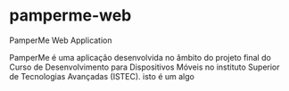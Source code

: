 # pamperme-web
PamperMe Web Application

PamperMe é uma aplicação desenvolvida no âmbito do projeto final do Curso de Desenvolvimento para Dispositivos Móveis no instituto Superior de Tecnologias Avançadas (ISTEC).
isto é um algo